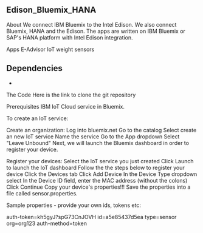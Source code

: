 ## Edison_Bluemix_HANA

About
We connect IBM Bluemix to the Intel Edison.  We also connect Bluemix, HANA and the Edison. The apps are written on IBM Bluemix or SAP's HANA platform with Intel Edison integration. 

Apps
E-Advisor
IoT weight sensors

Dependencies
-
-

The Code
Here is the link to clone the git repository

Prerequisites
IBM IoT Cloud service in Bluemix.  

To create an IoT service:

Create an organization:
Log into bluemix.net
Go to the catalog 
Select create an new IoT service
Name the service <service name>
Go to the App dropdown 
Select "Leave Unbound"
Next, we will launch the Bluemix dashboard in order to register your device. 

Register your devices:
Select the IoT service you just created 
Click Launch to launch the IoT dashboard
Follow the the steps below to register your device
Click the Devices tab
Click Add Device
In the Device Type dropdown select <your sensor>
In the Device ID field, enter the MAC address (without the colons) 
Click Continue
Copy your device's properties!!!
Save the properties into a file called sensor.properties. 

Sample properties - provide your own ids, tokens etc:

auth-token=kh5gyJ?spG73CnJOVH
id=a5e85437d5ea
type=sensor
org=org123
auth-method=token








